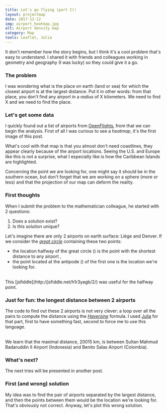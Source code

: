 ```yaml
---
title: Let's go flying (part I)!
layout: projectmap
date: 2017-12-12
img: airport_heatmap.jpg
alt: Airport density map
category: Map
tools: Leaflet, Julia
---
```


It don't remember how the story begins, but I think it's a cool problem that's
easy to understand. I shared it with friends and colleagues working in geometry and geography (I was lucky) so they could give it a go.

### The problem

I was wondering what is the place on earth (land or sea) for which the closest
airport is at the largest distance.
Put it in other words: from that place, you don't find any airport in a *radius*
of X kilometers. We need to find X and we need to find the place.

### Let's get some data

I quickly found out a list of airports from [OpenFlights](https://openflights.org),
from that we can begin the analysis.
First of all I was curious to see a *heatmap*, it's the first image of this post.

What's cool with that map is that you almost don't need coastlines, they appear
clearly because of the airport locations. Seeing the U.S. and Europe like this is
not a surprise, what I especially like is how the Caribbean Islands are highlighted.

Concerning the point we are looking for, one might say it should be in the southern ocean, but
don't forget that we are working on a sphere (more or less) and that the projection
of our map can deform the reality.

### First thoughts

When I submit the problem to the mathematician colleague, he started with 2 questions:
1. Does a solution exist?
2. Is this solution unique?

Let's imagine there are only 2 airports on earth surface: Liège and Denver. If we consider the [*great circle*](http://mathworld.wolfram.com/GreatCircle.html) containing these two points:
* the location halfway of the great circle (<i class="fa fa-check-square-o" aria-hidden="true"></i>) is the point with the shortest distance to any airport ,
* the point located at the antipode (<i class="fa fa-star-o" aria-hidden="true"></i>)
of the first one is the location we're looking for.


<br>
This [jsfiddle](http://jsfiddle.net/h1r3yagb/2/) was useful for the halfway point.

### Just for fun: the longest distance between 2 airports

The code to find out these 2 airports is not very clever: a loop over all the pairs
to compute the distance using the [*Haversine*](https://rosettacode.org/wiki/Haversine_formula) formula. I used [Julia](http://julialang.org/) for that part, first to
have something fast, second to force me to use this language.


<br>
We learn that the maximal distance, 20015 km, is between Sultan Mahmud Badaruddin II Airport (Indonesia) and Benito Salas Airport (Colombia).

### What's next?

The next tries will be presented in another post.

### First (and wrong) solution

My idea was to find the pair of airports separated by the largest distance, and then
the points between them would be the location we're looking for.
That's obviously not correct. Anyway, let's plot this wrong solution.
